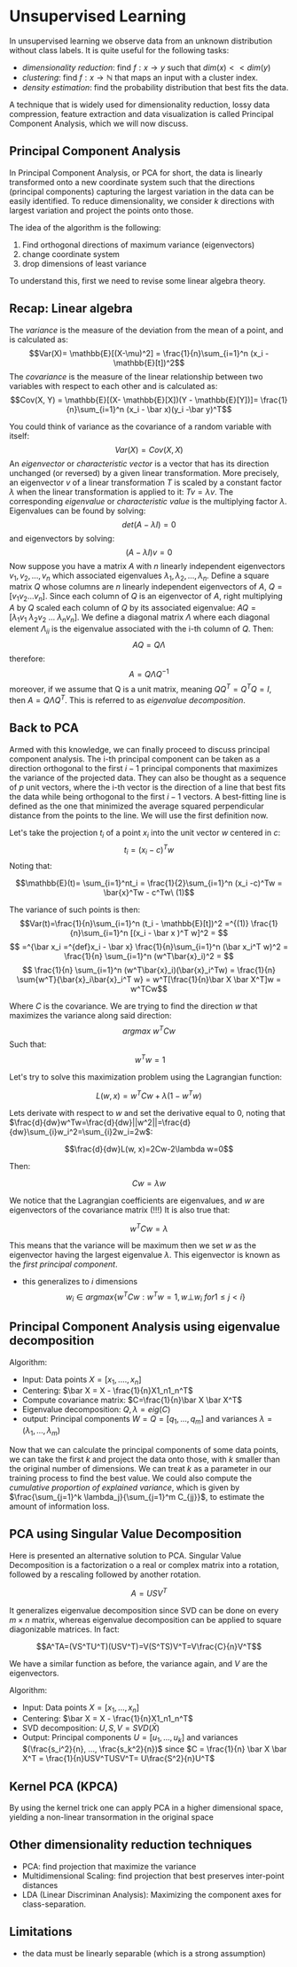
# Unsupervised Learning

In unsupervised learning we observe data from an unknown distribution without class labels. It is quite useful for the following tasks:

- _dimensionality reduction_: find $f: x\rightarrow y$ such that $dim(x)<<dim(y)$
- _clustering_: find $f: x\rightarrow \mathbb{N}$ that maps an input with a cluster index.
- _density estimation_: find the probability distribution that best fits the data.

A technique that is widely used for dimensionality reduction, lossy data compression, feature extraction and data visualization is called Principal Component Analysis, which we will now discuss.

## Principal Component Analysis

In Principal Component Analysis, or PCA for short, the data is linearly transformed onto a new coordinate system such that the directions (principal components) capturing the largest variation in the data can be easily identified. To reduce dimensionality, we consider $k$ directions with largest variation and project the points onto those.

The idea of the algorithm is the following:

1. Find orthogonal directions of maximum variance (eigenvectors)
2. change coordinate system
3. drop dimensions of least variance

To understand this, first we need to revise some linear algebra theory.

## Recap: Linear algebra

The _variance_ is the measure of the deviation from the mean of a point, and is calculated as:
$$Var(X)= \mathbb{E}[(X-\mu)^2] =  \frac{1}{n}\sum_{i=1}^n (x_i - \mathbb{E}[t])^2$$
The _covariance_ is the measure of the linear relationship between two variables with respect to each other and is calculated as:
$$Cov(X, Y) = \mathbb{E}[(X- \mathbb{E}[X])(Y - \mathbb{E}[Y])]= \frac{1}{n}\sum_{i=1}^n (x_i - \bar x)(y_i -\bar y)^T$$

You could think of variance as the covariance of a random variable with itself:
$$Var(X)=Cov(X, X)$$ 
An _eigenvector_ or _characteristic vector_ is a vector that has its direction unchanged (or reversed) by a given linear transformation.
More precisely, an eigenvector $v$ of a linear transformation $T$ is scaled by a constant factor $\lambda$ when the linear transformation is applied to it: $Tv = \lambda v$. The corresponding _eigenvalue_ or _characteristic value_ is the multiplying factor $\lambda$.
Eigenvalues can be found by solving:
$$det(A-\lambda I) = 0$$
and eigenvectors by solving:
$$(A-\lambda I)v =0$$
Now suppose you have a matrix $A$ with $n$ linearly independent eigenvectors $v_1, v_2, ..., v_n$ which associated eigenvalues $\lambda _1, \lambda _2, ..., \lambda _n$. Define a square matrix $Q$ whose columns are $n$ linearly independent eigenvectors of $A$, $Q=[v_1 v_2 ... v_n]$. Since each column of $Q$ is an eigenvector of $A$, right multiplying $A$ by $Q$ scaled each column of $Q$ by its associated eigenvalue: $AQ = [\lambda_1 v_1\ \lambda_2 v_2\ ... \ \lambda _n v_n]$. We define a diagonal matrix $\Lambda$ where each diagonal element $\Lambda _{ii}$ is the eigenvalue associated with the i-th column of $Q$. Then:
$$AQ=Q\Lambda$$
therefore:
$$A = Q\Lambda Q^{-1}$$
moreover, if we assume that Q is a unit matrix, meaning $QQ^T = Q^T Q = I$, then $A = Q\Lambda Q^T$. This is referred to as _eigenvalue decomposition_.

## Back to PCA

Armed with this knowledge, we can finally proceed to discuss principal component analysis. The i-th principal component can be taken as a direction orthogonal to the first $i-1$ principal components that maximizes the variance of the projected data. They can also be thought as a sequence of $p$ unit vectors, where the i-th vector is the direction of a line that best fits the data while being orthogonal to the first $i-1$ vectors. A best-fitting line is defined as the one that minimized the average squared perpendicular distance from the points to the line. We will use the first definition now.

Let's take the projection $t_i$ of a point $x_i$ into the unit vector $w$ centered in $c$:
$$t_i = (x_i-c)^Tw $$
Noting that:

$$\mathbb{E}(t)= \sum_{i=1}^nt_i = \frac{1}{2}\sum_{i=1}^n (x_i -c)^Tw = \bar{x}^Tw - c^Tw\ (1)$$

The variance of such points is then:
$$Var(t)=\frac{1}{n}\sum_{i=1}^n (t_i - \mathbb{E}[t])^2 =^{(1)} \frac{1}{n}\sum_{i=1}^n [(x_i - \bar x )^T w]^2 = $$
$$ =^{\bar x_i =^{def}x_i - \bar x} \frac{1}{n}\sum_{i=1}^n (\bar x_i^T w)^2 =  \frac{1}{n} \sum_{i=1}^n (w^T\bar{x}_i)^2 = $$
$$ \frac{1}{n} \sum_{i=1}^n (w^T\bar{x}_i)(\bar{x}_i^Tw) = \frac{1}{n} \sum{w^T}{\bar{x}_i\bar{x}_i^T w} = w^T[\frac{1}{n}\bar X \bar X^T]w = w^TCw$$

Where $C$ is the covariance. We are trying to find the direction $w$ that maximizes the variance along said direction:
$$argmax\ w^T C w$$
Such that:
$$\ w^Tw=1$$

Let's try to solve this maximization problem using the Lagrangian function:

$$L(w, x)=w^TCw+\lambda (1-w^Tw)$$

Lets derivate with respect to $w$ and set the derivative equal to $0$, noting that $\frac{d}{dw}w^Tw=\frac{d}{dw}||w^2||=\frac{d}{dw}\sum_{i}w_i^2=\sum_{i}2w_i=2w$:

$$\frac{d}{dw}L(w, x)=2Cw-2\lambda w=0$$

Then:

$$Cw=\lambda w$$

We notice that the Lagrangian coefficients are eigenvalues, and $w$ are eigenvectors of the covariance matrix (!!!) It is also true that:

$$w^TCw=\lambda$$

This means that the variance will be maximum then we set $w$ as the eigenvector having the largest eigenvalue $\lambda$. This eigenvector is known as the _first principal component_.

- this generalizes to $i$ dimensions
$$w_i \in argmax \{ w^T C w: w^T w =1, w \bot w_i\ for 1 \le j < i \}$$

## Principal Component Analysis using eigenvalue decomposition

Algorithm:

- Input: Data points $X=[x_1, ...., x_n]$
- Centering: $\bar X = X - \frac{1}{n}X1_n1_n^T$
- Compute covariance matrix: $C=\frac{1}{n}\bar X \bar X^T$
- Eigenvalue decomposition: $Q, \lambda = eig(C)$
- output: Principal components $W = Q = [q_1, ..., q_m]$ and variances $\lambda = (\lambda _1, ..., \lambda _m)$

Now that we can calculate the principal components of some data points, we can take the first $k$ and project the data onto those, with $k$ smaller than the original number of dimensions. We can treat $k$ as a parameter in our training process to find the best value. We could also compute the _cumulative proportion of explained variance_, which is given by $\frac{\sum_{j=1}^k \lambda_j}{\sum_{j=1}^m C_{jj}}$, to estimate the amount of information loss.

## PCA using Singular Value Decomposition

Here is presented an alternative solution to PCA. Singular Value Decomposition is a factorization o a real or complex matrix into a rotation, followed by a rescaling followed by another rotation.

$$A = USV^T$$

It generalizes eigenvalue decomposition since SVD can be done on every $m\times n$ matrix, whereas eigenvalue decomposition can be applied to square diagonizable matrices. In fact:

$$A^TA=(VS^TU^T)(USV^T)=V(S^TS)V^T=V\frac{C}{n}V^T$$

We have a similar function as before, the variance again, and $V$ are the eigenvectors.

Algorithm:

- Input: Data points $X=[x_1, ..., x_n]$
- Centering: $\bar X = X - \frac{1}{n}X1_n1_n^T$
- SVD decomposition: $U, S, V = SVD(\bar X)$
- Output: Principal components $U = [u_1, ..., u_k]$ and variances $(\frac{s_i^2}{n}, ..., \frac{s_k^2}{n})$ since $C = \frac{1}{n} \bar X \bar X^T = \frac{1}{n}USV^TUSV^T= U\frac{S^2}{n}U^T$

## Kernel PCA (KPCA)

By using the kernel trick one can apply PCA in a higher dimensional space, yielding a non-linear transormation in the original space

## Other dimensionality reduction techniques

- PCA: find projection that maximize the variance
- Multidimensional Scaling: find projection that best preserves inter-point distances
- LDA (Linear Discriminan Analysis): Maximizing the component axes for class-separation.

## Limitations

- the data must be linearly separable (which is a strong assumption)

